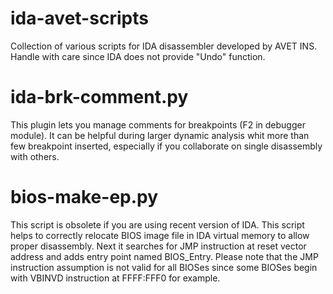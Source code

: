 ida-avet-scripts
================

Collection of various scripts for IDA disassembler developed by AVET INS. Handle with care since IDA does not provide "Undo" function. 

ida-brk-comment.py
==================

This plugin lets you manage comments for breakpoints (F2 in debugger module). It can be helpful during larger dynamic analysis whit more than few breakpoint inserted, especially if you collaborate on single disassembly with others.

bios-make-ep.py
===============

This script is obsolete if you are using recent version of IDA. This script helps to correctly relocate BIOS image file in IDA virtual memory to allow proper disassembly. Next it searches for JMP instruction at reset vector address and adds entry point named BIOS_Entry. Please note that the JMP instruction assumption is not valid for all BIOSes since some BIOSes begin with VBINVD instruction at FFFF:FFF0 for example.
